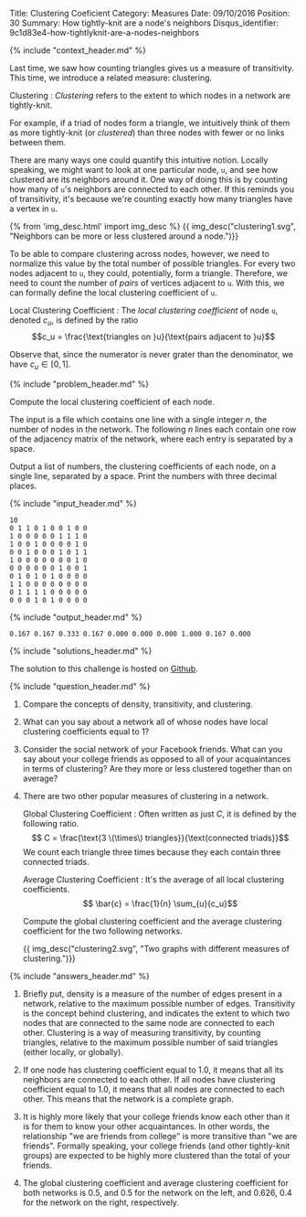 Title: Clustering Coeficient
Category: Measures
Date: 09/10/2016
Position: 30
Summary: How tightly-knit are a node's neighbors
Disqus_identifier: 9c1d83e4-how-tightlyknit-are-a-nodes-neighbors


{% include "context_header.md" %}


Last time, we saw how counting triangles gives us a measure of
transitivity.  This time, we introduce a related measure: clustering.

Clustering
: *Clustering* refers to the extent to which nodes in a network are
tightly-knit.

For example, if a triad of nodes form a triangle, we intuitively think of
them as more tightly-knit (or *clustered*) than three nodes with fewer or
no links between them.

There are many ways one could quantify this intuitive notion.  Locally
speaking, we might want to look at one particular node, `u`, and see how
clustered are its neighbors around it.  One way of doing this is by
counting how many of `u`'s neighbors are connected to each other.  If this
reminds you of transitivity, it's because we're counting exactly how many
triangles have a vertex in `u`.

{% from 'img_desc.html' import img_desc %}
{{ img_desc("clustering1.svg", "Neighbors can be more or less clustered around a node.")}}

To be able to compare clustering across nodes, however, we need to
normalize this value by the total number of possible triangles.  For every
two nodes adjacent to `u`, they could, potentially, form a triangle.
Therefore, we need to count the number of *pairs* of vertices adjacent to
`u`.  With this, we can formally define the local clustering coefficient of
`u`.

Local Clustering Coefficient
: The *local clustering coefficient* of node `u`, denoted $c_u$, is defined
by the ratio
    $$c_u = \frac{\text{triangles on }u}{\text{pairs adjacent to }u}$$

Observe that, since the numerator is never grater than the denominator, we
have $c_u \in [0, 1]$.


{% include "problem_header.md" %}


Compute the local clustering coefficient of each node.

The input is a file which contains one line with a single integer $n$, the
number of nodes in the network.  The following $n$ lines each contain one
row of the adjacency matrix of the network, where each entry is separated
by a space.

Output a list of numbers, the clustering coefficients of each node, on a
single line, separated by a space.  Print the numbers with three decimal
places.


{% include "input_header.md" %}

```
10
0 1 1 0 1 0 0 1 0 0
1 0 0 0 0 0 1 1 1 0
1 0 0 1 0 0 0 0 1 0
0 0 1 0 0 0 1 0 1 1
1 0 0 0 0 0 0 0 1 0
0 0 0 0 0 0 1 0 0 1
0 1 0 1 0 1 0 0 0 0
1 1 0 0 0 0 0 0 0 0
0 1 1 1 1 0 0 0 0 0
0 0 0 1 0 1 0 0 0 0
```

{% include "output_header.md" %}

```
0.167 0.167 0.333 0.167 0.000 0.000 0.000 1.000 0.167 0.000
```


{% include "solutions_header.md" %}


The solution to this challenge is hosted on
[Github](https://github.com/leotrs/erdos/blob/master/solutions/measures/clustering.py).


{% include "question_header.md" %}


1. Compare the concepts of density, transitivity, and clustering.

2. What can you say about a network all of whose nodes have local
   clustering coefficients equal to 1?

3. Consider the social network of your Facebook friends.  What can you say
   about your college friends as opposed to all of your acquaintances in
   terms of clustering?  Are they more or less clustered together than on
   average?

4. There are two other popular measures of clustering in a network.

    Global Clustering Coefficient
	: Often written as just $C$, it is defined by the following ratio.
	    $$ C = \frac{\text{3 \(\times\) triangles}}{\text{connected triads}}$$
        We count each triangle three times because they each contain three
        connected triads.

	Average Clustering Coefficient
	: It's the average of all local clustering coefficients.
        $$ \bar{c} = \frac{1}{n} \sum_{u}{c_u}$$

    Compute the global clustering coefficient and the average clustering
    coefficient for the two following networks.

	{{ img_desc("clustering2.svg", "Two graphs with different measures of clustering.")}}


{% include "answers_header.md" %}


1. Briefly put, density is a measure of the number of edges present in a
   network, relative to the maximum possible number of edges.  Transitivity
   is the concept behind clustering, and indicates the extent to which two
   nodes that are connected to the same node are connected to each other.
   Clustering is a way of measuring transitivity, by counting triangles,
   relative to the maximum possible number of said triangles (either
   locally, or globally).

2. If one node has clustering coefficient equal to 1.0, it means that all
   its neighbors are connected to each other.  If all nodes have clustering
   coefficient equal to 1.0, it means that all nodes are connected to each
   other.  This means that the network is a complete graph.

3. It is highly more likely that your college friends know each other than
   it is for them to know your other acquaintances.  In other words, the
   relationship "we are friends from college" is more transitive than "we
   are friends".  Formally speaking, your college friends (and other
   tightly-knit groups) are expected to be highly more clustered than the
   total of your friends.

4. The global clustering coefficient and average clustering coefficient for
   both networks is $0.5$, and $0.5$ for the network on the left, and
   $0.626$, $0.4$ for the network on the right, respectively.
